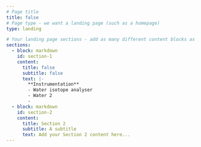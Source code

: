 ```yaml
---
# Page title
title: false
# Page type - we want a landing page (such as a homepage)
type: landing

# Your landing page sections - add as many different content blocks as you like
sections:
  - block: markdown
    id: section-1
    content:
      title: false
      subtitle: false
      text: |-
        **Instrumentation**
        - Water isotope analyser
        - Water 2
        - 
  - block: markdown
    id: section-2
    content:
      title: Section 2
      subtitle: A subtitle
      text: Add your Section 2 content here...
---
```

